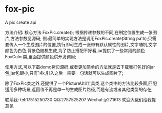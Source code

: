 # fox-pic
A pic create api

方法介绍:
  核心方法:FoxPic.create();
  根据传递参数的不同,在制定位置生成一张图片,方法参数见源码;
  例:最简单的实现方法是调用FoxPic.create(String path);只需要传入一个生成图片的位置,执行即可生成一张带有默认属性的图片,文字随机,文字颜色为白色,背景色随机生成,为了防止搭配不好看,jar提供了一些常用的颜色FoxColor类,里面提供颜色供开发调用;
  
  使用方式,可以下载demo拷贝源码,或者更加简单的方法就是去下载我打包好的jar包,jar包很小,只有14k,引入之后一需要一句话就可以生成图片了;
  
  除了FoxPic类之外,还提供了一个PictureUtil工具类,这个类中的方法比较多面,匹配适用多种场景,返回值不再是单一的生成图片路径,而是有流或者其他类型的存在;
  
  联系我:
    tel:17515250730
    QQ:2757525207
    Wechat:jy271613
    欢迎大佬们给我提意见
  
  
